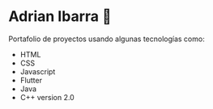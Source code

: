 # Adrian Ibarra :briefcase:
Portafolio de proyectos usando algunas tecnologías como:
* HTML
* CSS
* Javascript
* Flutter
* Java
* C++
version 2.0
